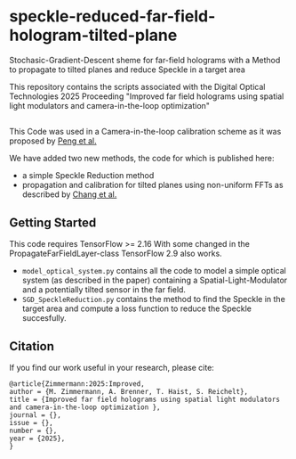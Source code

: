 # speckle-reduced-far-field-hologram-tilted-plane
Stochasic-Gradient-Descent sheme for far-field holograms with a Method to propagate to tilted planes and reduce Speckle in a target area

This repository contains the scripts associated with the Digital Optical Technologies 2025 Proceeding "Improved far field holograms using spatial light modulators and camera-in-the-loop optimization"

## 
This Code was used in a Camera-in-the-loop calibration scheme as it was proposed by [Peng et al.](https://github.com/computational-imaging/neural-holography)

We have added two new methods, the code for which is published here:
- a simple Speckle Reduction method
- propagation and calibration for tilted planes using non-uniform FFTs as described by [Chang et al.](https://opg.optica.org/abstract.cfm?URI=oe-22-14-17331)

## Getting Started
This code requires TensorFlow >= 2.16
With some changed in the PropagateFarFieldLayer-class TensorFlow 2.9 also works.


* ```model_optical_system.py``` contains all the code to model a simple optical system (as described in the paper) containing a Spatial-Light-Modulator and a potentially tilted sensor in the far field.
* ```SGD_SpeckleReduction.py``` contains the method to find the Speckle in the target area and compute a loss function to reduce the Speckle succesfully.

## Citation
If you find our work useful in your research, please cite:

```
@article{Zimmermann:2025:Improved,
author = {M. Zimmermann, A. Brenner, T. Haist, S. Reichelt},
title = {Improved far field holograms using spatial light modulators and camera-in-the-loop optimization },
journal = {},
issue = {},
number = {},
year = {2025},
}
```

